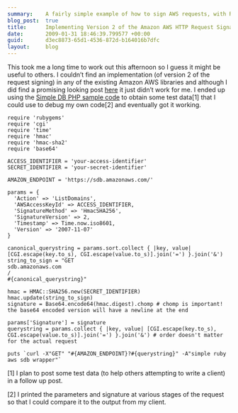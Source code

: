 ```yaml
---
summary:    A fairly simple example of how to sign AWS requests, with Ruby, using version 2 of the signature spec.
blog_post:  true
title:      Implementing Version 2 of the Amazon AWS HTTP Request Signature in Ruby
date:       2009-01-31 18:46:39.799577 +00:00
guid:       d3ec8873-65d1-4536-872d-b164016b7dfc
layout:     blog
---
```


This took me a long time to work out this afternoon so I guess it might
be useful to others. I couldn’t find an implementation (of version 2 of
the request signing) in any of the existing Amazon AWS libraries and
although I did find a promising looking post
[here](http://www.jamesmurty.com/2008/12/31/aws-query-signature-version-2/)
it just didn’t work for me. I ended up using the [Simple DB PHP sample
code](http://developer.amazonwebservices.com/connect/entry.jspa?externalID=1135)
to obtain some test data[1] that I could use to debug my own code[2] and
eventually got it working.

``` code
require 'rubygems'
require 'cgi'
require 'time'
require 'hmac'
require 'hmac-sha2'
require 'base64'

ACCESS_IDENTIFIER = 'your-access-identifier'
SECRET_IDENTIFIER = 'your-secret-identifier'

AMAZON_ENDPOINT = 'https://sdb.amazonaws.com/'

params = {
  'Action' => 'ListDomains',
  'AWSAccessKeyId' => ACCESS_IDENTIFIER,
  'SignatureMethod' => 'HmacSHA256',
  'SignatureVersion' => 2,
  'Timestamp' => Time.now.iso8601,
  'Version' => '2007-11-07'
}

canonical_querystring = params.sort.collect { |key, value| [CGI.escape(key.to_s), CGI.escape(value.to_s)].join('=') }.join('&')
string_to_sign = "GET
sdb.amazonaws.com
/
#{canonical_querystring}"

hmac = HMAC::SHA256.new(SECRET_IDENTIFIER)
hmac.update(string_to_sign)
signature = Base64.encode64(hmac.digest).chomp # chomp is important!  the base64 encoded version will have a newline at the end

params['Signature'] = signature
querystring = params.collect { |key, value| [CGI.escape(key.to_s), CGI.escape(value.to_s)].join('=') }.join('&') # order doesn't matter for the actual request

puts `curl -X"GET" "#{AMAZON_ENDPOINT}?#{querystring}" -A"simple ruby aws sdb wrapper"`
```

[1] I plan to post some test data (to help others attempting to write a
client) in a follow up post.

[2] I printed the parameters and signature at various stages of the
request so that I could compare it to the output from my client.
